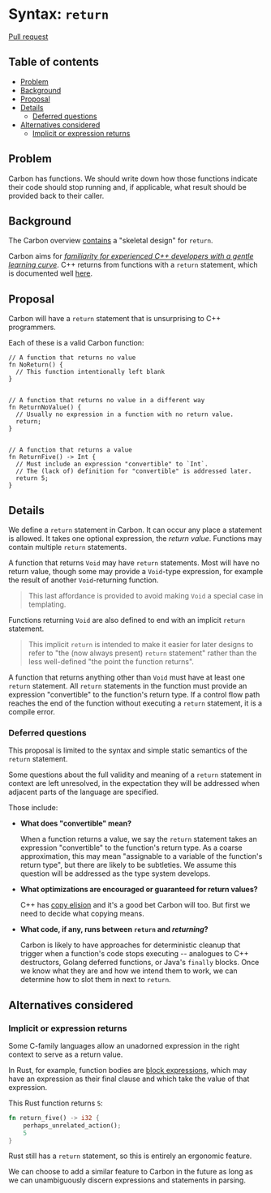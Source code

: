 # Syntax: `return`

<!--
Part of the Carbon Language project, under the Apache License v2.0 with LLVM
Exceptions. See /LICENSE for license information.
SPDX-License-Identifier: Apache-2.0 WITH LLVM-exception
-->

[Pull request](https://github.com/carbon-language/carbon-lang/pull/415)

<!-- toc -->

## Table of contents

-   [Problem](#problem)
-   [Background](#background)
-   [Proposal](#proposal)
-   [Details](#details)
    -   [Deferred questions](#deferred-questions)
-   [Alternatives considered](#alternatives-considered)
    -   [Implicit or expression returns](#implicit-or-expression-returns)

<!-- tocstop -->

## Problem

Carbon has functions. We should write down how those functions indicate their
code should stop running and, if applicable, what result should be provided back
to their caller.

## Background

The Carbon overview [contains](/docs/design/README.md#return) a "skeletal
design" for `return`.

Carbon aims for
[_familiarity for experienced C++ developers with a gentle learning curve_](/docs/project/goals.md#interoperability-with-and-migration-from-existing-c-code).
C++ returns from functions with a `return` statement, which is documented well
[here](https://en.cppreference.com/w/cpp/language/return).

## Proposal

Carbon will have a `return` statement that is unsurprising to C++ programmers.

Each of these is a valid Carbon function:

```
// A function that returns no value
fn NoReturn() {
  // This function intentionally left blank
}


// A function that returns no value in a different way
fn ReturnNoValue() {
  // Usually no expression in a function with no return value.
  return;
}


// A function that returns a value
fn ReturnFive() -> Int {
  // Must include an expression "convertible" to `Int`.
  // The (lack of) definition for "convertible" is addressed later.
  return 5;
}
```

## Details

We define a `return` statement in Carbon. It can occur any place a statement is
allowed. It takes one optional expression, the _return value_. Functions may
contain multiple `return` statements.

A function that returns `Void` may have `return` statements. Most will have no
return value, though some may provide a `Void`-type expression, for example the
result of another `Void`-returning function.

> This last affordance is provided to avoid making `Void` a special case in
> templating.

Functions returning `Void` are also defined to end with an implicit `return`
statement.

> This implicit `return` is intended to make it easier for later designs to
> refer to "the (now always present) `return` statement" rather than the less
> well-defined "the point the function returns".

A function that returns anything other than `Void` must have at least one
`return` statement. All `return` statements in the function must provide an
expression "convertible" to the function's return type. If a control flow path
reaches the end of the function without executing a `return` statement, it is a
compile error.

### Deferred questions

This proposal is limited to the syntax and simple static semantics of the
`return` statement.

Some questions about the full validity and meaning of a `return` statement in
context are left unresolved, in the expectation they will be addressed when
adjacent parts of the language are specified.

Those include:

-   **What does "convertible" mean?**

    When a function returns a value, we say the `return` statement takes an
    expression "convertible" to the function's return type. As a coarse
    approximation, this may mean "assignable to a variable of the function's
    return type", but there are likely to be subtleties. We assume this question
    will be addressed as the type system develops.

-   **What optimizations are encouraged or guaranteed for return values?**

    C++ has
    [copy elision](https://en.cppreference.com/w/cpp/language/copy_elision) and
    it's a good bet Carbon will too. But first we need to decide what copying
    means.

-   **What code, if any, runs between `return` and _returning_?**

    Carbon is likely to have approaches for deterministic cleanup that trigger
    when a function's code stops executing -- analogues to C++ destructors,
    Golang deferred functions, or Java's `finally` blocks. Once we know what
    they are and how we intend them to work, we can determine how to slot them
    in next to `return`.

## Alternatives considered

### Implicit or expression returns

Some C-family languages allow an unadorned expression in the right context to
serve as a return value.

In Rust, for example, function bodies are
[block expressions](https://doc.rust-lang.org/reference/expressions/block-expr.html),
which may have an expression as their final clause and which take the value of
that expression.

This Rust function returns `5`:

```rust
fn return_five() -> i32 {
    perhaps_unrelated_action();
    5
}
```

Rust still has a `return` statement, so this is entirely an ergonomic feature.

We can choose to add a similar feature to Carbon in the future as long as we can
unambiguously discern expressions and statements in parsing.
